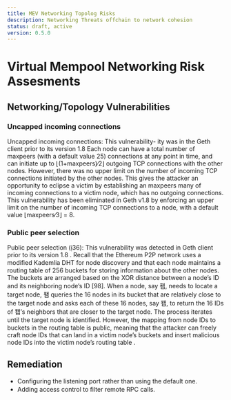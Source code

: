 ```yaml
---
title: MEV Networking Topolog Risks
description: Networking Threats offchain to network cohesion
status: draft, active
version: 0.5.0
---
```


# Virtual Mempool Networking Risk Assesments

## Networking/Topology Vulnerabilities

### Uncapped incoming connections

Uncapped incoming connections: This vulnerability-
ity was in the Geth client prior to its version 1.8 Each
node can have a total number of maxpeers (with a default
value 25) connections at any point in time, and can initiate
up to ⌊(1+maxpeers)∕2⌋ outgoing TCP connections with the
other nodes. However, there was no upper limit on the number
of incoming TCP connections initiated by the other nodes.
This gives the attacker an opportunity to eclipse a victim
by establishing an maxpeers many of incoming connections
to a victim node, which has no outgoing connections. This
vulnerability has been eliminated in Geth v1.8 by enforcing
an upper limit on the number of incoming TCP connections
to a node, with a default value ⌊maxpeers∕3⌋ = 8.

### Public peer selection

Public peer selection (36): This vulnerability was detected in
Geth client prior to its version 1.8 . Recall that
the Ethereum P2P network uses a modiﬁed Kademlia DHT
for node discovery and that each node maintains a routing
table of 256 buckets for storing information about the other
nodes. The buckets are arranged based on the XOR distance
between a node’s ID and its neighboring node’s ID [98]. When
a node, say 퐴, needs to locate a target node, 퐴 queries the
16 nodes in its bucket that are relatively close to the target
node and asks each of these 16 nodes, say 퐵, to return the 16
IDs of 퐵’s neighbors that are closer to the target node. The
process iterates until the target node is identiﬁed. However,
the mapping from node IDs to buckets in the routing table is
public, meaning that the attacker can freely craft node IDs that
can land in a victim node’s buckets and insert malicious node
IDs into the victim node’s routing table .

## Remediation

- Conﬁguring the listening port rather than using the default one.
- Adding access control to ﬁlter remote RPC calls.
